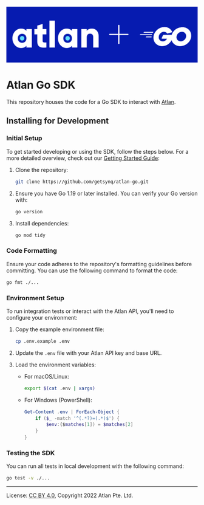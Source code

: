 <!-- SPDX-License-Identifier: CC-BY-4.0 -->
<!-- Copyright 2022 Atlan Pte. Ltd. -->

<p align="center">
  <img src="atlan-go-logo.png" alt="Atlan Go SDK Logo" width="800" />
</p>

# Atlan Go SDK
This repository houses the code for a Go SDK to interact with [Atlan](https://atlan.com).


## Installing for Development

### Initial Setup
To get started developing or using the SDK, follow the steps below. For a more detailed overview, check out our [Getting Started Guide](https://developer.atlan.com/getting-started/#go):

1. Clone the repository:
   ```bash
   git clone https://github.com/getsynq/atlan-go.git
   ```

2. Ensure you have Go 1.19 or later installed. You can verify your Go version with:
   ```bash
   go version
   ```

3. Install dependencies:
   ```bash
   go mod tidy
   ```

### Code Formatting
Ensure your code adheres to the repository's formatting guidelines before committing. You can use the following command to format the code:
```bash
go fmt ./...
```

### Environment Setup
To run integration tests or interact with the Atlan API, you'll need to configure your environment:

1. Copy the example environment file:
   ```bash
   cp .env.example .env
   ```

2. Update the `.env` file with your Atlan API key and base URL.

3. Load the environment variables:
    - For macOS/Linux:
      ```bash
      export $(cat .env | xargs)
      ```
    - For Windows (PowerShell):
      ```powershell
      Get-Content .env | ForEach-Object {
          if ($_ -match '^(.*?)=(.*)$') {
              $env:($matches[1]) = $matches[2]
          }
      }
      ```

### Testing the SDK

You can run all tests in local development with the following command:
```bash
go test -v ./...
```

---

License: [CC BY 4.0](https://creativecommons.org/licenses/by/4.0/),
Copyright 2022 Atlan Pte. Ltd.
